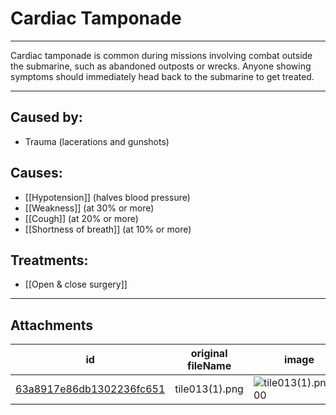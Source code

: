 # Cardiac Tamponade

 

---

Cardiac tamponade is common during missions involving combat outside the submarine, such as abandoned outposts or wrecks. Anyone showing symptoms should immediately head back to the submarine to get treated.

---
## Caused by:

- Trauma (lacerations and gunshots)

## Causes:

- [[Hypotension]] (halves blood pressure)
- [[Weakness]] (at 30% or more)
- [[Cough]] (at 20% or more)
- [[Shortness of breath]] (at 10% or more)


## Treatments:

- [[Open & close surgery]]

---

## Attachments

id | original fileName | image
---|---|---
[63a8917e86db1302236fc651](63a8917e86db1302236fc651.png) | tile013(1).png | ![tile013(1).png\|200](63a8917e86db1302236fc651.png)